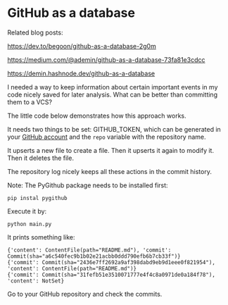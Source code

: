 # GitHub as a database

Related blog posts:

<https://dev.to/begoon/github-as-a-database-2g0m>

<https://medium.com/@ademin/github-as-a-database-73fa81e3cdcc>

<https://demin.hashnode.dev/github-as-a-database>

I needed a way to keep information about certain important events in my code nicely saved for later analysis. What can be better than committing them to a VCS?

The little code below demonstrates how this approach works.

It needs two things to be set: GITHUB_TOKEN, which can be generated in your [GitHub account](https://docs.github.com/en/enterprise-server@3.4/authentication/keeping-your-account-and-data-secure/creating-a-personal-access-token) and the `repo` variable with the repository name.

It upserts a new file to create a file. Then it upserts it again to modify it. Then it deletes the file.

The repository log nicely keeps all these actions in the commit history.

Note: The PyGithub package needs to be installed first:

    pip instal pygithub

Execute it by:

    python main.py

It prints something like:

```
{'content': ContentFile(path="README.md"), 'commit': Commit(sha="a6c540fec9b1b02e21acbb0ddd790efb6b7cb33f")}
{'commit': Commit(sha="2436e7ff2692a9af398dabd9eb9d1eee0f821954"), 'content': ContentFile(path="README.md")}
{'commit': Commit(sha="31fefb51e3510071777e4f4c8a0971de0a184f78"), 'content': NotSet}
```

Go to your GitHub repository and check the commits.

